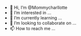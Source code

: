- 👋 Hi, I’m @Mommycharllotte
- 👀 I’m interested in ...
- 🌱 I’m currently learning ...
- 💞️ I’m looking to collaborate on ...
- 📫 How to reach me ...

<!---
Mommycharllotte/Mommycharllotte is a ✨ special ✨ repository because its `README.md` (this file) appears on your GitHub profile.
You can click the Preview link to take a look at your changes.
--->
